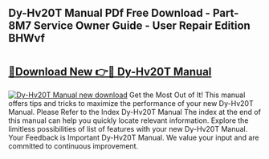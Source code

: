 ## Dy-Hv20T Manual PDf Free Download - Part-8M7 Service Owner Guide - User Repair Edition BHWvf

# <h2><a href="http://cf22843.oget.top/?id=Dy-Hv20T+Manual">🔗Download New 👉🔴 Dy-Hv20T Manual</a></h2>

[![Dy-Hv20T Manual new download](https://i.imgur.com/5g1atiW.png)](http://cf22843.oget.top/?id=Dy-Hv20T+Manual)
Get the Most Out of It! This manual offers tips and tricks to maximize the performance of your new Dy-Hv20T Manual. Please Refer to the Index Dy-Hv20T Manual The index at the end of this manual can help you quickly locate relevant information. Explore the limitless possibilities of list of features with your new Dy-Hv20T Manual. Your Feedback is Important Dy-Hv20T Manual. We value your input and are committed to continuous improvement.
